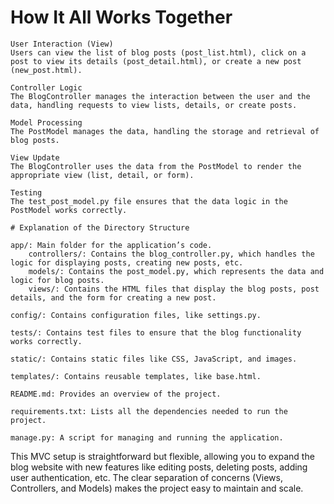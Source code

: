 # How It All Works Together

    User Interaction (View)
    Users can view the list of blog posts (post_list.html), click on a post to view its details (post_detail.html), or create a new post (new_post.html).

    Controller Logic
    The BlogController manages the interaction between the user and the data, handling requests to view lists, details, or create posts.

    Model Processing
    The PostModel manages the data, handling the storage and retrieval of blog posts.

    View Update
    The BlogController uses the data from the PostModel to render the appropriate view (list, detail, or form).

    Testing
    The test_post_model.py file ensures that the data logic in the PostModel works correctly.

    # Explanation of the Directory Structure

    app/: Main folder for the application’s code.
        controllers/: Contains the blog_controller.py, which handles the logic for displaying posts, creating new posts, etc.
        models/: Contains the post_model.py, which represents the data and logic for blog posts.
        views/: Contains the HTML files that display the blog posts, post details, and the form for creating a new post.

    config/: Contains configuration files, like settings.py.

    tests/: Contains test files to ensure that the blog functionality works correctly.

    static/: Contains static files like CSS, JavaScript, and images.

    templates/: Contains reusable templates, like base.html.

    README.md: Provides an overview of the project.

    requirements.txt: Lists all the dependencies needed to run the project.

    manage.py: A script for managing and running the application.

This MVC setup is straightforward but flexible, allowing you to expand the blog website with new features like editing posts, deleting posts, adding user authentication, etc. The clear separation of concerns (Views, Controllers, and Models) makes the project easy to maintain and scale.